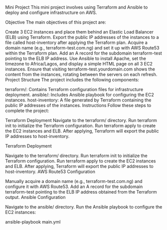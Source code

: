 Mini Project
This mini project involves using Terraform and Ansible to deploy and configure infrastructure on AWS.

Objective
The main objectives of this project are:

Create 3 EC2 instances and place them behind an Elastic Load Balancer (ELB) using Terraform.
Export the public IP addresses of the instances to a file called host-inventory after applying the Terraform plan.
Acquire a domain name (e.g., terraform-test.com.ng) and set it up with AWS Route53 within the Terraform plan.
Add an A record for the subdomain terraform-test pointing to the ELB IP address.
Use Ansible to install Apache, set the timezone to Africa/Lagos, and display a simple HTML page on all 3 EC2 instances.
Ensure that visiting terraform-test.yourdomain.com shows the content from the instances, rotating between the servers on each refresh.
Project Structure
The project includes the following components:

terraform/: Contains Terraform configuration files for infrastructure deployment.
ansible/: Includes Ansible playbook for configuring the EC2 instances.
host-inventory: A file generated by Terraform containing the public IP addresses of the instances.
Instructions
Follow these steps to complete the project:

Terraform Deployment
Navigate to the terraform/ directory.
Run terraform init to initialize the Terraform configuration.
Run terraform apply to create the EC2 instances and ELB.
After applying, Terraform will export the public IP addresses to host-inventory.

Terraform Deployment

Navigate to the terraform/ directory.
Run terraform init to initialize the Terraform configuration.
Run terraform apply to create the EC2 instances and ELB.
After applying, Terraform will export the public IP addresses to host-inventory.
AWS Route53 Configuration

Manually acquire a domain name (e.g., terraform-test.com.ng) and configure it with AWS Route53.
Add an A record for the subdomain terraform-test pointing to the ELB IP address obtained from the Terraform output.
Ansible Configuration

Navigate to the ansible/ directory.
Run the Ansible playbook to configure the EC2 instances:

ansible-playbook main.yml
